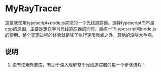 # MyRayTracer
这是我使用typescript+node.js实现的一个光线追踪器。选择typescript而不是cpp的原因，主要是想在学习光线追踪器的同时，熟练一下typescript和node.js的使用。整个实现过程的体验就是除了执行速度慢点之外，其他的没啥大毛病。
## 说明
1. 没有使用外部库，有助于深入理解整个光线追踪器的每一个步骤流程；
